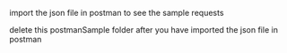 import the json file in postman to see the sample requests

delete this postmanSample folder after you have imported the json file in postman
